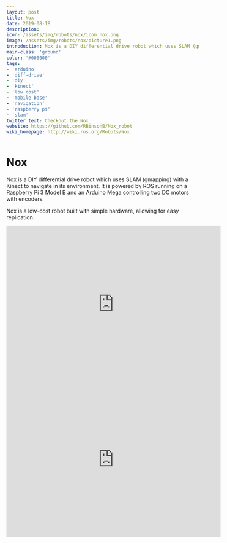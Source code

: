 ```yaml
---
layout: post
title: Nox
date: 2019-08-18
description:
icon: /assets/img/robots/nox/icon_nox.png
image: /assets/img/robots/nox/picture1.png
introduction: Nox is a DIY differential drive robot which uses SLAM (gmapping) with a Kinect to navigate in its environment. It is powered by ROS running on a Raspberry Pi 3 Model B and an Arduino Mega controlling two DC motors with encoders.
main-class: 'ground'
color: '#000000'
tags:
- 'arduino'
- 'diff-drive'
- 'diy'
- 'kinect'
- 'low cost'
- 'mobile base'
- 'navigation'
- 'raspberry pi'
- 'slam'
twitter_text: Checkout the Nox
website: https://github.com/RBinsonB/Nox_robot
wiki_homepage: http://wiki.ros.org/Robots/Nox
---
```


# Nox

Nox is a DIY differential drive robot which uses SLAM (gmapping) with a Kinect to navigate in its environment. It is powered by ROS running on a Raspberry Pi 3 Model B and an Arduino Mega controlling two DC motors with encoders.

Nox is a low-cost robot built with simple hardware, allowing for easy replication.

<iframe width="560" height="405" src="https://www.youtube-nocookie.com/embed/XMEy7iYv_mw" frameborder="0" allowfullscreen></iframe>
<iframe width="560" height="405" src="https://www.youtube-nocookie.com/embed/VhidE8I-iDw" frameborder="0" allowfullscreen></iframe>




